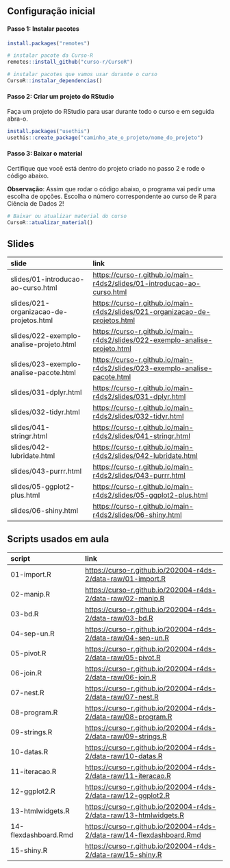 
<!-- README.md is generated from README.Rmd. Please edit that file -->

## Configuração inicial

#### Passo 1: Instalar pacotes

``` r
install.packages("remotes")

# instalar pacote da Curso-R
remotes::install_github("curso-r/CursoR")

# instalar pacotes que vamos usar durante o curso
CursoR::instalar_dependencias()
```

#### Passo 2: Criar um projeto do RStudio

Faça um projeto do RStudio para usar durante todo o curso e em seguida
abra-o.

``` r
install.packages("usethis")
usethis::create_package("caminho_ate_o_projeto/nome_do_projeto")
```

#### Passo 3: Baixar o material

Certifique que você está dentro do projeto criado no passo 2 e rode o
código abaixo.

**Observação**: Assim que rodar o código abaixo, o programa vai pedir
uma escolha de opções. Escolha o número correspondente ao curso de R
para Ciência de Dados 2\!

``` r
# Baixar ou atualizar material do curso
CursoR::atualizar_material()
```

## Slides

| slide                                   | link                                                                           |
| :-------------------------------------- | :----------------------------------------------------------------------------- |
| slides/01-introducao-ao-curso.html      | <https://curso-r.github.io/main-r4ds2/slides/01-introducao-ao-curso.html>      |
| slides/021-organizacao-de-projetos.html | <https://curso-r.github.io/main-r4ds2/slides/021-organizacao-de-projetos.html> |
| slides/022-exemplo-analise-projeto.html | <https://curso-r.github.io/main-r4ds2/slides/022-exemplo-analise-projeto.html> |
| slides/023-exemplo-analise-pacote.html  | <https://curso-r.github.io/main-r4ds2/slides/023-exemplo-analise-pacote.html>  |
| slides/031-dplyr.html                   | <https://curso-r.github.io/main-r4ds2/slides/031-dplyr.html>                   |
| slides/032-tidyr.html                   | <https://curso-r.github.io/main-r4ds2/slides/032-tidyr.html>                   |
| slides/041-stringr.html                 | <https://curso-r.github.io/main-r4ds2/slides/041-stringr.html>                 |
| slides/042-lubridate.html               | <https://curso-r.github.io/main-r4ds2/slides/042-lubridate.html>               |
| slides/043-purrr.html                   | <https://curso-r.github.io/main-r4ds2/slides/043-purrr.html>                   |
| slides/05-ggplot2-plus.html             | <https://curso-r.github.io/main-r4ds2/slides/05-ggplot2-plus.html>             |
| slides/06-shiny.html                    | <https://curso-r.github.io/main-r4ds2/slides/06-shiny.html>                    |

## Scripts usados em aula

| script               | link                                                                    |
| :------------------- | :---------------------------------------------------------------------- |
| 01-import.R          | <https://curso-r.github.io/202004-r4ds-2/data-raw/01-import.R>          |
| 02-manip.R           | <https://curso-r.github.io/202004-r4ds-2/data-raw/02-manip.R>           |
| 03-bd.R              | <https://curso-r.github.io/202004-r4ds-2/data-raw/03-bd.R>              |
| 04-sep-un.R          | <https://curso-r.github.io/202004-r4ds-2/data-raw/04-sep-un.R>          |
| 05-pivot.R           | <https://curso-r.github.io/202004-r4ds-2/data-raw/05-pivot.R>           |
| 06-join.R            | <https://curso-r.github.io/202004-r4ds-2/data-raw/06-join.R>            |
| 07-nest.R            | <https://curso-r.github.io/202004-r4ds-2/data-raw/07-nest.R>            |
| 08-program.R         | <https://curso-r.github.io/202004-r4ds-2/data-raw/08-program.R>         |
| 09-strings.R         | <https://curso-r.github.io/202004-r4ds-2/data-raw/09-strings.R>         |
| 10-datas.R           | <https://curso-r.github.io/202004-r4ds-2/data-raw/10-datas.R>           |
| 11-iteracao.R        | <https://curso-r.github.io/202004-r4ds-2/data-raw/11-iteracao.R>        |
| 12-ggplot2.R         | <https://curso-r.github.io/202004-r4ds-2/data-raw/12-ggplot2.R>         |
| 13-htmlwidgets.R     | <https://curso-r.github.io/202004-r4ds-2/data-raw/13-htmlwidgets.R>     |
| 14-flexdashboard.Rmd | <https://curso-r.github.io/202004-r4ds-2/data-raw/14-flexdashboard.Rmd> |
| 15-shiny.R           | <https://curso-r.github.io/202004-r4ds-2/data-raw/15-shiny.R>           |
